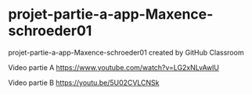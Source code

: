 # projet-partie-a-app-Maxence-schroeder01
projet-partie-a-app-Maxence-schroeder01 created by GitHub Classroom


Video partie A 
https://www.youtube.com/watch?v=LG2xNLvAwIU

Video partie B
https://youtu.be/5U02CVLCNSk
